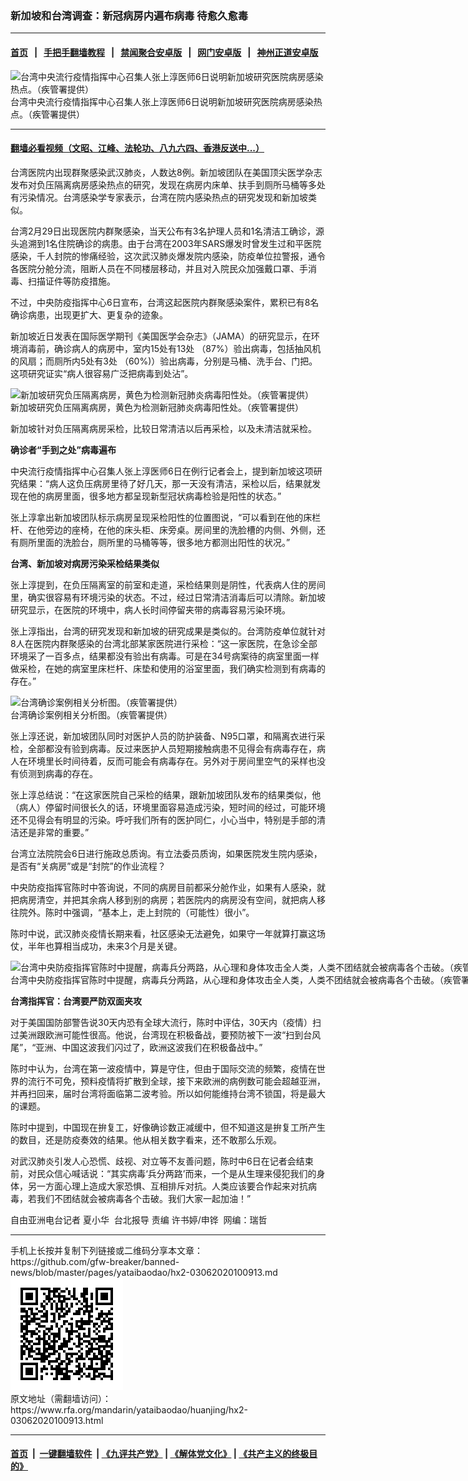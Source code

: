 ### 新加坡和台湾调查：新冠病房内遍布病毒   待愈久愈毒
------------------------

#### [首页](https://github.com/gfw-breaker/banned-news/blob/master/README.md) &nbsp;&nbsp;|&nbsp;&nbsp; [手把手翻墙教程](https://github.com/gfw-breaker/guides/wiki) &nbsp;&nbsp;|&nbsp;&nbsp; [禁闻聚合安卓版](https://github.com/gfw-breaker/bn-android) &nbsp;&nbsp;|&nbsp;&nbsp; [网门安卓版](https://github.com/oGate2/oGate) &nbsp;&nbsp;|&nbsp;&nbsp; [神州正道安卓版](https://github.com/SzzdOgate/update) 



<div id="headerimg">
 <img alt="台湾中央流行疫情指挥中心召集人张上淳医师6日说明新加坡研究医院病房感染热点。（疾管署提供）" src="https://www.rfa.org/mandarin/yataibaodao/huanjing/hx2-03062020100913.html/4e00.jpeg/@@images/4909aa19-a045-4dea-ac40-8ec96fef3891.jpeg" title="台湾中央流行疫情指挥中心召集人张上淳医师6日说明新加坡研究医院病房感染热点。（疾管署提供）"/>
 <div id="headerimgcontents">
  <div id="headerimgcaption">
   <span>
    台湾中央流行疫情指挥中心召集人张上淳医师6日说明新加坡研究医院病房感染热点。（疾管署提供）
   </span>
   <!-- zoomattribute -->
  </div>
  <!-- headerimgcaption -->
 </div>
 <!-- headerimagecontents -->
</div>

<hr/>


#### [翻墙必看视频（文昭、江峰、法轮功、八九六四、香港反送中...）](https://github.com/gfw-breaker/banned-news/blob/master/pages/link3.md)

<div id="storytext">
 <div>
  <div class="slot_header">
  </div>
 </div>
 <p>
  台湾医院内出现群聚感染武汉肺炎，人数达8例。新加坡团队在美国顶尖医学杂志发布对负压隔离病房感染热点的研究，发现在病房内床单、扶手到厕所马桶等多处有污染情况。台湾感染学专家表示，台湾在院内感染热点的研究发现和新加坡类似。
 </p>
 <p>
  台湾2月29日出现医院内群聚感染，当天公布有3名护理人员和1名清洁工确诊，源头追溯到1名住院确诊的病患。由于台湾在2003年SARS爆发时曾发生过和平医院感染，千人封院的惨痛经验，这次武汉肺炎爆发院内感染，防疫单位拉警报，通令各医院分舱分流，阻断人员在不同楼层移动，并且对入院民众加强戴口罩、手消毒、扫描证件等防疫措施。
 </p>
 <p>
 </p>
 <p>
 </p>
 <p>
  不过，中央防疫指挥中心6日宣布，台湾这起医院内群聚感染案件，累积已有8名确诊病患，出现更扩大、更复杂的迹象。
 </p>
 <p>
  新加坡近日发表在国际医学期刊《美国医学会杂志》（JAMA）的研究显示，在环境消毒前，确诊病人的病房中，室内15处有13处 （87%）验出病毒，包括抽风机的风扇；而厕所内5处有3处 （60%)）验出病毒，分别是马桶、洗手台、门把。这项研究证实“病人很容易广泛把病毒到处沾”。
 </p>
 <p>
 </p>
 <p>
  <div class="image-inline captioned" style="width:1104px;">
   <div style="width:1104px;">
    <img alt="新加坡研究负压隔离病房，黄色为检测新冠肺炎病毒阳性处。（疾管署提供）" src="https://www.rfa.org/mandarin/yataibaodao/huanjing/hx2-03062020100913.html/4e8c.jpeg" title="新加坡研究负压隔离病房，黄色为检测新冠肺炎病毒阳性处。（疾管署提供）"/>
   </div>
   <div class="image-caption">
    <span style="width:1104px;">
     新加坡研究负压隔离病房，黄色为检测新冠肺炎病毒阳性处。（疾管署提供）
    </span>
    <span class="copyright">
    </span>
   </div>
  </div>
 </p>
 <p>
  新加坡针对负压隔离病房采检，比较日常清洁以后再采检，以及未清洁就采检。
 </p>
 <p>
  <b>
   确诊者“手到之处”病毒遍布
  </b>
  <b>
  </b>
  <b>
  </b>
 </p>
 <p>
  中央流行疫情指挥中心召集人张上淳医师6日在例行记者会上，提到新加坡这项研究结果：“病人这负压病房里待了好几天，那一天没有清洁，采检以后，结果就发现在他的病房里面，很多地方都呈现新型冠状病毒检验是阳性的状态。”
 </p>
 <p>
  张上淳拿出新加坡团队标示病房呈现采检阳性的位置图说，“可以看到在他的床栏杆、在他旁边的座椅，在他的床头柜、床旁桌。房间里的洗脸槽的内侧、外侧，还有厕所里面的洗脸台，厕所里的马桶等等，很多地方都测出阳性的状况。”
 </p>
 <p>
  <b>
   台湾、新加坡对病房污染采检结果类似
  </b>
  <b>
  </b>
  <b>
  </b>
 </p>
 <p>
  张上淳提到，在负压隔离室的前室和走道，采检结果则是阴性，代表病人住的房间里，确实很容易有环境污染的状态。不过，经过日常清洁消毒后可以清除。新加坡研究显示，在医院的环境中，病人长时间停留夹带的病毒容易污染环境。
 </p>
 <p>
  张上淳指出，台湾的研究发现和新加坡的研究成果是类似的。台湾防疫单位就针对8人在医院内群聚感染的台湾北部某家医院进行采检：“这一家医院，在急诊全部环境采了一百多点，结果都没有验出有病毒。可是在34号病案待的病室里面一样做采检，在她的病室里床栏杆、床垫和使用的浴室里面，我们确实检测到有病毒的存在。”
 </p>
 <p>
 </p>
 <p>
 </p>
 <p>
  <div class="image-inline captioned" style="width:692px;">
   <div style="width:692px;">
    <img alt="台湾确诊案例相关分析图。（疾管署提供）" src="https://www.rfa.org/mandarin/yataibaodao/huanjing/hx2-03062020100913.html/4e09.jpeg" title="台湾确诊案例相关分析图。（疾管署提供）"/>
   </div>
   <div class="image-caption">
    <span style="width:692px;">
     台湾确诊案例相关分析图。（疾管署提供）
    </span>
    <span class="copyright">
    </span>
   </div>
  </div>
 </p>
 <p>
  张上淳还说，新加坡团队同时对医护人员的防护装备、N95口罩，和隔离衣进行采检，全部都没有验到病毒。反过来医护人员短期接触病患不见得会有病毒存在，病人在环境里长时间待着，反而可能会有病毒存在。另外对于房间里空气的采样也没有侦测到病毒的存在。
 </p>
 <p>
  张上淳总结说：“在这家医院自己采检的结果，跟新加坡团队发布的结果类似，他（病人）停留时间很长久的话，环境里面容易造成污染，短时间的经过，可能环境还不见得会有明显的污染。呼吁我们所有的医护同仁，小心当中，特别是手部的清洁还是非常的重要。”
 </p>
 <p>
  台湾立法院院会6日进行施政总质询。有立法委员质询，如果医院发生院内感染，是否有“关病房”或是“封院”的作业流程？
 </p>
 <p>
  中央防疫指挥官陈时中答询说，不同的病房目前都采分舱作业，如果有人感染，就把病房清空，并把其余病人移到别的病房；若医院内的病房没有空间，就把病人移往院外。陈时中强调，“基本上，走上封院的（可能性）很小”。
 </p>
 <p>
  陈时中说，武汉肺炎疫情长期来看，社区感染无法避免，如果守一年就算打赢这场仗，半年也算相当成功，未来3个月是关键。
 </p>
 <p>
 </p>
 <p>
  <div class="image-inline captioned" style="width:1280px;">
   <div style="width:1280px;">
    <img alt="台湾中央防疫指挥官陈时中提醒，病毒兵分两路，从心理和身体攻击全人类，人类不团结就会被病毒各个击破。（疾管署提供）" src="https://www.rfa.org/mandarin/yataibaodao/huanjing/hx2-03062020100913.html/56db56db.jpeg" title="台湾中央防疫指挥官陈时中提醒，病毒兵分两路，从心理和身体攻击全人类，人类不团结就会被病毒各个击破。（疾管署提供）"/>
   </div>
   <div class="image-caption">
    <span style="width:1280px;">
     台湾中央防疫指挥官陈时中提醒，病毒兵分两路，从心理和身体攻击全人类，人类不团结就会被病毒各个击破。（疾管署提供）
    </span>
    <span class="copyright">
    </span>
   </div>
  </div>
 </p>
 <p>
  <b>
   台湾指挥官：台湾要严防双面夹攻
  </b>
  <b>
  </b>
  <b>
  </b>
 </p>
 <p>
  对于美国国防部警告说30天内恐有全球大流行，陈时中评估，30天内（疫情）扫过美洲跟欧洲可能性很高。他说，台湾现在积极备战，要预防被下一波“扫到台风尾”，“亚洲、中国这波我们闪过了，欧洲这波我们在积极备战中。”
 </p>
 <p>
  陈时中认为，台湾在第一波疫情中，算是守住，但由于国际交流的频繁，疫情在世界的流行不可免，预料疫情将扩散到全球，接下来欧洲的病例数可能会超越亚洲，并再扫回来，届时台湾将面临第二波考验。所以如何能维持台湾不锁国，将是最大的课题。
 </p>
 <p>
  陈时中提到，中国现在拚复工，好像确诊数正减缓中，但不知道这是拚复工所产生的数目，还是防疫奏效的结果。他从相关数字看来，还不敢那么乐观。
 </p>
 <p>
  对武汉肺炎引发人心恐慌、歧视、对立等不友善问题，陈时中6日在记者会结束前，对民众信心喊话说：“其实病毒‘兵分两路’而来，一个是从生理来侵犯我们的身体，另一方面心理上造成大家恐惧、互相排斥对抗。人类应该要合作起来对抗病毒，若我们不团结就会被病毒各个击破。我们大家一起加油！”
 </p>
 <p>
 </p>
 <p>
  自由亚洲电台记者 夏小华  台北报导 责编 许书婷/申铧  网编：瑞哲
 </p>
</div>

<hr/>
手机上长按并复制下列链接或二维码分享本文章：<br/>
https://github.com/gfw-breaker/banned-news/blob/master/pages/yataibaodao/hx2-03062020100913.md <br/>
<a href='https://github.com/gfw-breaker/banned-news/blob/master/pages/yataibaodao/hx2-03062020100913.md'><img src='https://github.com/gfw-breaker/banned-news/blob/master/pages/yataibaodao/hx2-03062020100913.md.png'/></a> <br/>
原文地址（需翻墙访问）：https://www.rfa.org/mandarin/yataibaodao/huanjing/hx2-03062020100913.html


------------------------
#### [首页](https://github.com/gfw-breaker/banned-news/blob/master/README.md) &nbsp;|&nbsp; [一键翻墙软件](https://github.com/gfw-breaker/nogfw/blob/master/README.md) &nbsp;| [《九评共产党》](https://github.com/gfw-breaker/9ping.md/blob/master/README.md#九评之一评共产党是什么) | [《解体党文化》](https://github.com/gfw-breaker/jtdwh.md/blob/master/README.md) | [《共产主义的终极目的》](https://github.com/gfw-breaker/gczydzjmd.md/blob/master/README.md)


<img src='http://gfw-breaker.win/banned-news/pages/yataibaodao/hx2-03062020100913.md' width='0px' height='0px'/>
